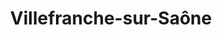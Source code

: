 ---
title: Villefranche-sur-Saône
url: /villefranche-sur-saone/
latitude: 45.98
longitude: 4.736
---